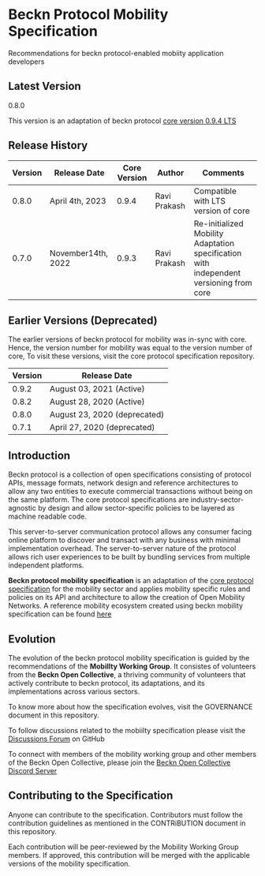 
# Beckn Protocol Mobility Specification
Recommendations for beckn protocol-enabled mobiity application developers

## Latest Version

0.8.0

This version is an adaptation of beckn protocol [core version 0.9.4 LTS](https://github.com/beckn/protocol-specifications/tree/core-0.9.4)

## Release History

| Version | Release Date       | Core Version | Author       | Comments                                                                               |
|---------|--------------------|--------------|--------------|----------------------------------------------------------------------------------------|
| 0.8.0   | April 4th, 2023    | 0.9.4        | Ravi Prakash | Compatible with LTS version of core                                                    |
| 0.7.0   | November14th, 2022 | 0.9.3        | Ravi Prakash | Re-initialized Mobility Adaptation specification with independent versioning from core |

## Earlier Versions (Deprecated)

The earlier versions of beckn protocol for mobility was in-sync with core. Hence, the version number for mobility was equal to the version number of core, To visit these versions, visit the core protocol specification repository.  

| Version   |    Release Date                 |
|-----------|---------------------------------|
|  0.9.2    |    August 03, 2021 (Active)     |
|  0.8.2    |    August 28, 2020 (Active)     |
|  0.8.0    |    August 23, 2020 (deprecated) |
|  0.7.1    |    April 27, 2020 (deprecated)  |


## Introduction

Beckn protocol is a collection of open specifications consisting of protocol APIs, message formats, network design and reference architectures to allow any two entities to execute commercial transactions without being on the same platform. The core protocol specifications are industry-sector-agnostic by design and allow sector-specific policies to be layered as machine readable code.    

This server-to-server communication protocol allows any consumer facing online platform to discover and transact with any business with minimal implementation overhead. The server-to-server nature of the protocol allows rich user experiences to be built by bundling services from multiple independent platforms. 

**Beckn protocol mobility specification** is an adaptation of the [core protocol specification](https://github.com/beckn/protocol-specifications) for the mobility sector and applies mobility specific rules and policies on its API and architecture to allow the creation of Open Mobility Networks. A reference mobility ecosystem created using beckn mobility specification can be found [here](https://github.com/beckn/mobility/blob/main/docs/images/Ecosystem%20Architecture.png)

## Evolution

The evolution of the beckn protocol mobility specification is guided by the recommendations of the **Mobillty Working Group**. It consistes of volunteers from the **Beckn Open Collective**, a thriving community of volunteers that actively contribute to beckn protocol, its adaptations, and its implementations across various sectors.

To know more about how the specification evolves, visit the GOVERNANCE document in this repository.

To follow discussions related to the mobiilty specification please visit the [Discussions Forum](https://github.com/beckn/mobility/discussions) on GitHub

To connect with members of the mobility working group and other members of the Beckn Open Collective, please join the [Beckn Open Collective Discord Server](https://discord.gg/vxNjTzsgcP)

## Contributing to the Specification

Anyone can contribute to the specification. Contributors must follow the contribution guidelines as mentioned in the CONTRiBUTION document in this repository.

Each contribution will be peer-reviewed by the Mobility Working Group members. If approved, this contribution will be merged with the applicable versions of the mobility specification. 